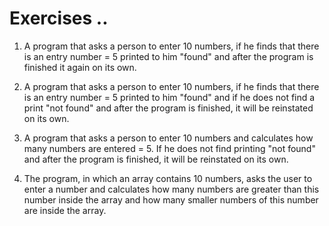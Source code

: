 # Exercises ..

1. A program that asks a person to enter 10 numbers, if he finds that there is an entry number = 5 printed to him "found" and after the program is finished it again on its own.

2. A program that asks a person to enter 10 numbers, if he finds that there is an entry number = 5 printed to him "found" and if he does not find a print "not found" and after the program is finished, it will be reinstated on its own.

3. A program that asks a person to enter 10 numbers and calculates how many numbers are entered = 5. If he does not find printing "not found" and after the program is finished, it will be reinstated on its own.

4. The program, in which an array contains 10 numbers, asks the user to enter a number and calculates how many numbers are greater than this number inside the array and how many smaller numbers of this number are inside the array.
